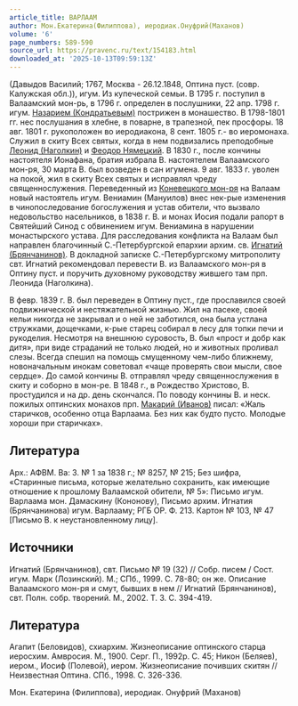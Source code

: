 ```yaml
---
article_title: ВАРЛААМ
author: Мон.Екатерина(Филиппова), иеродиак.Онуфрий(Маханов)
volume: '6'
page_numbers: 589-590
source_url: https://pravenc.ru/text/154183.html
downloaded_at: '2025-10-13T09:59:13Z'
---
```


(Давыдов Василий; 1767, Москва - 26.12.1848, Оптина пуст. (совр. Калужская обл.)), игум. Из купеческой семьи. В 1795 г. поступил в Валаамский мон-рь, в 1796 г. определен в послушники, 22 апр. 1798 г. игум. [Назарием (Кондратьевым)](<https://pravenc.ru/text/Назарием (Кондратьевым).html>) пострижен в монашество. В 1798-1801 гг. нес послушания в хлебне, в поварне, в трапезной, пек просфоры. 18 авг. 1801 г. рукоположен во иеродиакона, 8 сент. 1805 г.- во иеромонаха. Служил в скиту Всех святых, когда в нем подвизались преподобные [Леонид (Наголкин)](<https://pravenc.ru/text/Леонид (Наголкин).html>) и [Феодор Нямецкий](<https://pravenc.ru/text/Феодор Нямецкий.html>). В 1830 г., после кончины настоятеля Ионафана, братия избрала В. настоятелем Валаамского мон-ря, 30 марта В. был возведен в сан игумена. 9 авг. 1833 г. уволен на покой, жил в скиту Всех святых и исправлял чреду священнослужения. Переведенный из [Коневецкого мон-ря](<https://pravenc.ru/text/Коневецкого мон-ря.html>) на Валаам новый настоятель игум. Вениамин (Мануилов) внес нек-рые изменения в чинопоследование богослужения и устав обители, что вызвало недовольство насельников, в 1838 г. В. и монах Иосия подали рапорт в Святейший Синод с обвинением игум. Вениамина в нарушении монастырского устава. Для расследования конфликта на Валаам был направлен благочинный С.-Петербургской епархии архим. св. [Игнатий (Брянчанинов)](<https://pravenc.ru/text/Игнатий (Брянчанинов).html>). В докладной записке С.-Петербургскому митрополиту свт. Игнатий рекомендовал перевести В. из Валаамского мон-ря в Оптину пуст. и поручить духовному руководству жившего там прп. Леонида (Наголкина).

В февр. 1839 г. В. был переведен в Оптину пуст., где прославился своей подвижнической и нестяжательной жизнью. Жил на пасеке, своей кельи никогда не закрывал и о ней не заботился, она была устлана стружками, дощечками, к-рые старец собирал в лесу для топки печи и рукоделия. Несмотря на внешнюю суровость, В. был «прост и добр как дитя», при виде страданий не только людей, но и животных проливал слезы. Всегда спешил на помощь смущенному чем-либо ближнему, новоначальным инокам советовал «чаще проверять свои мысли, свое сердце». До самой кончины В. отправлял чреду священнослужения в скиту и соборно в мон-ре. В 1848 г., в Рождество Христово, В. простудился и на др. день скончался. По поводу кончины В. и неск. пожилых оптинских монахов прп. [Макарий (Иванов)](<https://pravenc.ru/text/Макарий (Иванов).html>) писал: «Жаль старичков, особенно отца Варлаама. Без них как будто пусто. Молодые хороши при старичках».

## Литература

Арх.: АФВМ. Ва: 3. № 1 за 1838 г.; № 8257, № 215; Без шифра, «Старинные письма, которые желательно сохранить, как имеющие отношение к прошлому Валаамской обители, № 5»: Письмо игум. Варлаама мон. Дамаскину (Кононову), Письмо архим. Игнатия (Брянчанинова) игум. Варлааму; РГБ ОР. Ф. 213. Картон № 103, № 47 [Письмо В. к неустановленному лицу].

## Источники

Игнатий (Брянчанинов), свт. Письмо № 19 (32) // Собр. писем / Сост. игум. Марк (Лозинский). М.; СПб., 1999. С. 78-80; он же. Описание Валаамского мон-ря и смут, бывших в нем // Игнатий (Брянчанинов), свт. Полн. собр. творений. М., 2002. Т. 3. С. 394-419.

## Литература

Агапит (Беловидов), схиархим. Жизнеописание оптинского старца иеросхим. Амвросия. М., 1900. Серг. П., 1992р. С. 45; Никон (Беляев), иером., Иосиф (Полевой), иером. Жизнеописание почивших скитян // Неизвестная Оптина. СПб., 1998. С. 326-336.

Мон.  Екатерина   (Филиппова), иеродиак.  Онуфрий   (Маханов)
